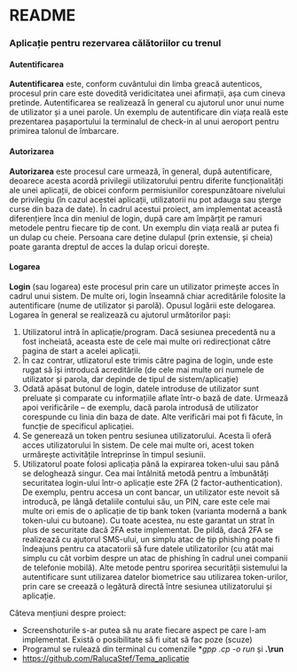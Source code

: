 # README
### Aplicație pentru rezervarea călătoriilor cu trenul

#### Autentificarea
**Autentificarea** este, conform cuvântului din limba greacă autenticos, procesul prin care este dovedită veridicitatea unei afirmații, așa cum cineva pretinde.
Autentificarea se realizează în general cu ajutorul unor unui nume de utilizator și a unei parole. 
Un exemplu de autentificare din viața reală este prezentarea pașaportului la terminalul de check-in al unui aeroport pentru primirea talonul de îmbarcare.
#### Autorizarea
**Autorizarea** este procesul care urmează, în general, după autentificare, deoarece acesta acordă privilegii utilizatorului pentru diferite funcționalități 
ale unei aplicații, de obicei conform permisiunilor corespunzătoare nivelului de privilegiu (în cazul acestei aplicații, utilizatorii nu pot adauga sau șterge curse din baza de date). 
În cadrul acestui proiect, am implementat această diferențiere înca din meniul de login, după care am împărțit pe ramuri metodele pentru fiecare tip de cont.
Un exemplu din viața reală ar putea fi un dulap cu cheie. Persoana care deține dulapul (prin extensie, și cheia) poate garanta dreptul de acces la dulap oricui dorește.
#### Logarea
**Login** (sau logarea) este procesul prin care un utilizator primește acces în cadrul unui sistem. De multe  ori, login înseamnă chiar acreditările folosite la autentificare (nume de utilizator și parolă). Opusul logării este delogarea.
Logarea în general se realizează cu ajutorul următorilor pași:
1.	Utilizatorul intră în aplicație/program. Dacă sesiunea precedentă nu a fost incheiată, aceasta este de cele mai multe ori redirecționat către pagina de start a acelei aplicații.
2.	În caz contrar, utlizatorul este trimis către pagina de login, unde este rugat să își introducă acreditările (de cele mai multe ori numele de utilizator și parola, dar depinde de tipul de sistem/aplicație)
3.	Odată apăsat butonul de login, datele introduse de utilizator sunt preluate și comparate cu informațiile aflate într-o bază de date. Urmează apoi verificările – de exemplu, dacă parola introdusă de utilizator corespunde cu linia din baza de date. Alte verificări mai pot fi făcute, în funcție de specificul aplicației. 
4.	Se generează un token pentru sesiunea utilizatorului. Acesta îi oferă acces utilizatorului în sistem. De cele mai multe ori, acest token urmărește activitățile întreprinse în timpul sesiunii.
5.	Utilizatorul poate folosi aplicația până la expirarea token-ului sau până se deloghează singur.
Cea mai întâlnită metodă pentru a îmbunătăți securitatea login-ului într-o aplicație este 2FA (2 factor-authentication). De exemplu, pentru accesa un cont bancar, un utilizator este nevoit să introducă, pe lângă detaliile contului său, un PIN, care este cele mai multe ori emis de o aplicație de tip bank token (varianta modernă a bank token-ului cu butoane).
Cu toate acestea, nu este garantat un strat în plus de securitate dacă 2FA este implementat.  De pildă, dacă 2FA se realizează cu ajutorul SMS-ului, un simplu atac de tip phishing poate fi îndeajuns pentru ca atacatorii să fure datele utilizatorilor (cu atât mai simplu cu cât vorbim despre un atac de phishing în cadrul unei companii de telefonie mobilă).
Alte metode pentru sporirea securității sistemului la autentificare sunt utilizarea datelor biometrice sau utilizarea token-urilor, prin care se creează o legătură directă între sesiunea utilizatorului și aplicație.

Câteva mențiuni despre proiect:
-	Screenshoturile s-ar putea să nu arate fiecare aspect pe care l-am implementat. Există o posibilitate să fi uitat să fac poze (scuze)
-	Programul se rulează din terminal cu comenzile **gpp *.cp -o run** și **.\run**
-	https://github.com/RalucaStef/Tema_aplicatie

